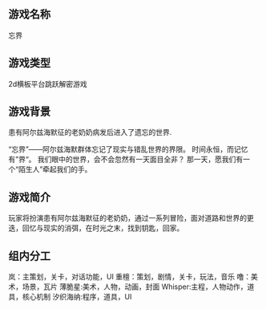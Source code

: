 ## 游戏名称
忘界
## 游戏类型
2d横板平台跳跃解密游戏
## 游戏背景
患有阿尔兹海默征的老奶奶病发后进入了遗忘的世界.


“忘界”——阿尔兹海默群体忘记了现实与错乱世界的界限。
时间永恒，而记忆有”界“。
我们眼中的世界，会不会忽然有一天面目全非？
那一天，愿我们有一个“陌生人”牵起我们的手。
## 游戏简介
玩家将扮演患有阿尔兹海默征的老奶奶，通过一系列冒险，面对道路和世界的更迭，回忆与现实的消弭，在时光之末，找到钥匙，回家。
## 组内分工
岚：主策划，关卡，对话功能，UI
重檀：策划，剧情，关卡，玩法，音乐
噜：美术，场景，瓦片
薄脆星:美术，人物，动画，封面
Whisper:主程，人物动作，道具，核心机制
汐织海纳:程序，道具，UI
